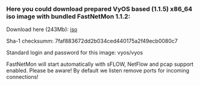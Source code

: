### Here you could download prepared VyOS based (1.1.5) x86_64 iso image with bundled FastNetMon 1.1.2:

Download here (243Mb): [iso](https://www.dropbox.com/s/ca1pdo505yfw5r5/VyOS_1.1.5_FastNetMon_1.1.2.iso?dl=0)

Sha-1 checksumm: 7faf883672dd2b034ced440175a2f49ecb0080c7

Standard login and password for this image: vyos/vyos 

FastNetMon will start automatically with sFLOW, NetFlow and pcap support enabled. Please be aware! By default we listen remove ports for incoming connections!
